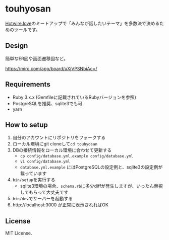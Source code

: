 # touhyosan

[Hotwire.love](https://hotwire-love.connpass.com/)のミートアップで「みんなが話したいテーマ」を多数決で決めるためのツールです。

## Design 

簡単なER図や画面遷移図など。

https://miro.com/app/board/uXjVPSNbiAc=/

## Requirements

- Ruby 3.x.x (Gemfileに記載されているRubyバージョンを参照)
- PostgreSQLを推奨、sqlite3でも可
- yarn

## How to setup 

1. 自分のアカウントにリポジトリをフォークする
1. ローカル環境にgit cloneして`cd touhyosan`
1. DBの接続情報をローカル環境に合わせて更新する　
   - `cp config/database.yml.example config/database.yml`
   - `vi config/database.yml`
   - `database.yml.example` にはPostgreSQLの設定例と、sqlite3の設定例が載っています
1. `bin/setup`を実行する
   - sqlite3環境の場合、`schema.rb`に多少diffが発生しますが、いったん無視してもらって大丈夫です
1. `bin/dev`でサーバーを起動する
1. http://localhost:3000 が正常に表示されればOK

## License 

MIT License.
